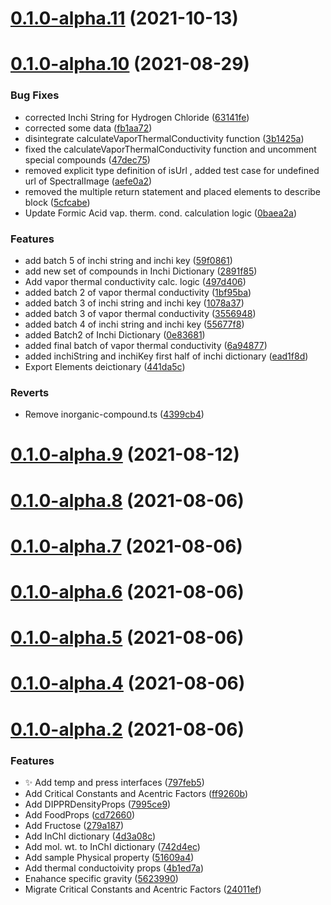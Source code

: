 # [0.1.0-alpha.11](https://github.com/manufac-analytics/perry/compare/v0.1.0-alpha.10...v0.1.0-alpha.11) (2021-10-13)



# [0.1.0-alpha.10](https://github.com/manufac-analytics/perry/compare/v0.1.0-alpha.9...v0.1.0-alpha.10) (2021-08-29)


### Bug Fixes

* corrected Inchi String for Hydrogen Chloride ([63141fe](https://github.com/manufac-analytics/perry/commit/63141fe7e705abf2644dfe9486be927730e8dace))
* corrected some data ([fb1aa72](https://github.com/manufac-analytics/perry/commit/fb1aa7287c747eb186719bc3f41f358a1257eca1))
* disintegrate calculateVaporThermalConductivity function ([3b1425a](https://github.com/manufac-analytics/perry/commit/3b1425aebe51325ee730266b6fa66f438de04345))
* fixed the calculateVaporThermalConductivity function and uncomment special compounds ([47dec75](https://github.com/manufac-analytics/perry/commit/47dec759b61f8c256a4590801ef8cb1735fdf2fc))
* removed explicit type definition of isUrl , added test case for undefined url of SpectralImage ([aefe0a2](https://github.com/manufac-analytics/perry/commit/aefe0a2e5e4d5eb8b7194882059136e8571674b6))
* removed the multiple return statement and placed elements to describe block ([5cfcabe](https://github.com/manufac-analytics/perry/commit/5cfcabeb523fa987e2737559c5fdd86f73fdfbe5))
* Update Formic Acid vap. therm. cond. calculation logic ([0baea2a](https://github.com/manufac-analytics/perry/commit/0baea2adf6b9ea28569fea9217ef168092ac44c4))


### Features

* add batch 5 of inchi string and inchi key ([59f0861](https://github.com/manufac-analytics/perry/commit/59f0861e04d948a1e3ef1f354a31fd3f98a829ad))
* add new set of compounds in Inchi Dictionary ([2891f85](https://github.com/manufac-analytics/perry/commit/2891f854849063bc3888b94a1f92c4d0e68a97db))
* Add vapor thermal conductivity calc. logic ([497d406](https://github.com/manufac-analytics/perry/commit/497d406debd06c94796c99b23549791198018977))
* added batch 2 of vapor thermal conductivity ([1bf95ba](https://github.com/manufac-analytics/perry/commit/1bf95bac60acb48faa66a608d97196df1716b245))
* added batch 3 of inchi string and inchi key ([1078a37](https://github.com/manufac-analytics/perry/commit/1078a371fc9695da7064fe64dedef5c6391a3210))
* added batch 3 of vapor thermal conductivity ([3556948](https://github.com/manufac-analytics/perry/commit/3556948df81c4278e6de2ce75d3633b2d59356af))
* added batch 4 of inchi string and inchi key ([55677f8](https://github.com/manufac-analytics/perry/commit/55677f804e46d42d4684ef379c626d58dea6a378))
* added Batch2 of Inchi Dictionary ([0e83681](https://github.com/manufac-analytics/perry/commit/0e83681a70e31a5ed87bccd31ca9fa7d0ea92de2))
* added final batch of vapor thermal conductivity ([6a94877](https://github.com/manufac-analytics/perry/commit/6a9487789ed79caea78eee28e4b888982c65d44d))
* added inchiString and inchiKey first half of inchi dictionary ([ead1f8d](https://github.com/manufac-analytics/perry/commit/ead1f8da1cc3158cf3938082eba2dc7df5c26888))
* Export Elements deictionary ([441da5c](https://github.com/manufac-analytics/perry/commit/441da5c194277c719ebb6c58ad1e6b5a09110786))


### Reverts

* Remove inorganic-compound.ts ([4399cb4](https://github.com/manufac-analytics/perry/commit/4399cb42aaaa1bf2a3ef81556276f5bf89f9a541))



# [0.1.0-alpha.9](https://github.com/manufac-analytics/perry/compare/v0.1.0-alpha.8...v0.1.0-alpha.9) (2021-08-12)



# [0.1.0-alpha.8](https://github.com/manufac-analytics/perry/compare/v0.1.0-alpha.7...v0.1.0-alpha.8) (2021-08-06)



# [0.1.0-alpha.7](https://github.com/manufac-analytics/perry/compare/v0.1.0-alpha.6...v0.1.0-alpha.7) (2021-08-06)



# [0.1.0-alpha.6](https://github.com/manufac-analytics/perry/compare/v0.1.0-alpha.5...v0.1.0-alpha.6) (2021-08-06)



# [0.1.0-alpha.5](https://github.com/manufac-analytics/perry/compare/v0.1.0-alpha.4...v0.1.0-alpha.5) (2021-08-06)



# [0.1.0-alpha.4](https://github.com/manufac-analytics/perry/compare/v0.1.0-alpha.2...v0.1.0-alpha.4) (2021-08-06)



# [0.1.0-alpha.2](https://github.com/manufac-analytics/perry/compare/51609a40a8e6968c29b8b46b2f2a5bb15745fdd9...v0.1.0-alpha.2) (2021-08-06)


### Features

* ✨ Add temp and press interfaces ([797feb5](https://github.com/manufac-analytics/perry/commit/797feb572f19d96d358fb6588d51d1b8c2424680))
* Add Critical Constants and Acentric Factors ([ff9260b](https://github.com/manufac-analytics/perry/commit/ff9260b70b1f149752332cf6e34c85871440df61))
* Add DIPPRDensityProps ([7995ce9](https://github.com/manufac-analytics/perry/commit/7995ce9e3c797eaa1d9a475f3777b4e8630aaed9))
* Add FoodProps ([cd72660](https://github.com/manufac-analytics/perry/commit/cd72660a15d6866ba9c8d9c074bd54a6afea924c))
* Add Fructose ([279a187](https://github.com/manufac-analytics/perry/commit/279a18723b6bd0207052a887fa15d8803c322d31))
* Add InChI dictionary ([4d3a08c](https://github.com/manufac-analytics/perry/commit/4d3a08c01f87fcf27944310bf858e9d1f3093761))
* Add mol. wt. to InChI dictionary ([742d4ec](https://github.com/manufac-analytics/perry/commit/742d4ec4cad203f370e0217653bcc50ac958a35f))
* Add sample Physical property ([51609a4](https://github.com/manufac-analytics/perry/commit/51609a40a8e6968c29b8b46b2f2a5bb15745fdd9))
* Add thermal conductoivity props ([4b1ed7a](https://github.com/manufac-analytics/perry/commit/4b1ed7a33ef3cfae957aae81f248301cefc5eacf))
* Enahance specific gravity ([5623990](https://github.com/manufac-analytics/perry/commit/56239903dc95b1f4be2d2e7f62fec3c8b06a51a9))
* Migrate Critical Constants and Acentric Factors ([24011ef](https://github.com/manufac-analytics/perry/commit/24011ef30cf1f1c9ef4bf7b1136ff6ac2027d44b))



